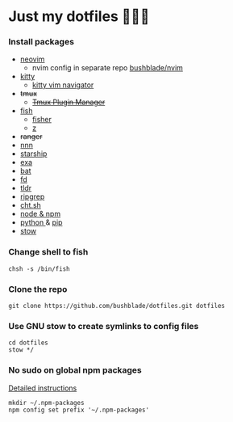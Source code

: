 # Just my dotfiles 👨🏻‍💻

### Install packages

- [ neovim ](https://neovim.io/)
  - nvim config in separate repo [bushblade/nvim](https://github.com/bushblade/nvim)
- [ kitty ](https://sw.kovidgoyal.net/kitty/)
  - [ kitty vim navigator ](https://github.com/knubie/vim-kitty-navigator)
- ~~tmux~~
  - ~~[ Tmux Plugin Manager ](https://github.com/tmux-plugins/tpm)~~
- [ fish ](https://fishshell.com/)
  - [ fisher ](https://github.com/jorgebucaran/fisher)
  - [ z ](https://github.com/jethrokuan/z)
- ~~ranger~~
- [ nnn ](https://github.com/jarun/nnn)
- [ starship ](https://starship.rs/)
- [ exa ](https://the.exa.website/introduction)
- [ bat ](https://github.com/sharkdp/bat)
- [ fd ](https://github.com/sharkdp/fd)
- [ tldr ](https://tldr.sh/)
- [ ripgrep ](https://github.com/BurntSushi/ripgrep)
- [ cht.sh ](http://cht.sh/)
- [ node & npm ](https://nodejs.org/en/)
- [ python ](https://www.python.org/) & [ pip ](https://pypi.org/project/pip/)
- [ stow ](https://www.gnu.org/software/stow/)

### Change shell to fish

```
chsh -s /bin/fish
```

### Clone the repo

```
git clone https://github.com/bushblade/dotfiles.git dotfiles
```

### Use GNU stow to create symlinks to config files

```
cd dotfiles
stow */
```

### No sudo on global npm packages

[ Detailed instructions ](https://github.com/sindresorhus/guides/blob/main/npm-global-without-sudo.md)

```
mkdir ~/.npm-packages
npm config set prefix '~/.npm-packages'
```
